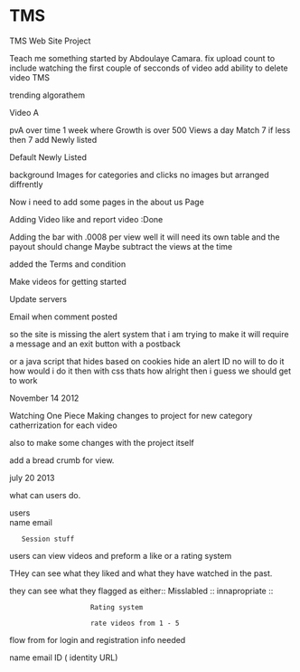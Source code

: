 TMS
===
TMS Web Site Project 

Teach me something started by Abdoulaye Camara. 
fix upload count to include watching the first couple of secconds of video 
add ability to delete video
TMS

trending algorathem 

Video A

pvA over time 1 week where Growth is over 500 Views a day 
Match 7 
if less then 7
add Newly listed  

Default 
Newly Listed 




background Images for categories and clicks  no images but arranged diffrently 

Now i need to add some pages in the about us Page

 
 Adding Video like and report video  :Done 
 
 Adding the bar with .0008 per view 
 	well it will need its own table 
 		and the payout should change 
 		Maybe subtract the views at the time 
 		
 
 added the Terms and condition
   
 
 Make videos for getting started 
 
 Update servers 
 
 Email when comment posted 
 
 
so the site is missing the alert system that i am trying to make 
it will require a message and an exit button with a postback 

or a java script that hides based on cookies hide an alert ID 
no will to do it 
how would i do it then 
with css thats how
alright then i guess we should get to work

November 14 2012

Watching One Piece
Making changes to project for new category catherrization for each video 
 
also to make some changes with the project itself   

add a bread crumb for view.


july 20 2013

what can users do. 

users  
	   name 
	   email
	   
	   Session stuff  

users can view videos and preform a like or a rating system 

THey can see what they liked and what they have watched in the past.

they can see what they flagged as either:: Misslabled 
										:: innapropriate
										::
										
						Rating system 
						
						rate videos from 1 - 5 
						
flow from for login and registration 
info needed 

name 
email 
ID ( identity URL)						
